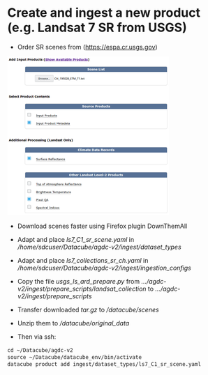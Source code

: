 # Create and ingest a new product (e.g. Landsat 7 SR from USGS)
* Order SR scenes from (https://espa.cr.usgs.gov)

![](../media/ordering_ESPA.png)

* Download scenes faster using Firefox plugin DownThemAll

* Adapt and place *ls7_C1_sr_scene.yaml* in */home/sdcuser/Datacube/agdc-v2/ingest/dataset_types*
* Adapt and place *ls7_collections_sr_ch.yaml* in */home/sdcuser/Datacube/agdc-v2/ingest/ingestion_configs*
* Copy the file *usgs_ls_ard_prepare.py* from *.../agdc-v2/ingest/prepare_scripts/landsat_collection* to *.../agdc-v2/ingest/prepare_scripts*
* Transfer downloaded *tar.gz* to */datacube/scenes*
* Unzip them to */datacube/original_data*
* Then via ssh:
```
cd ~/Datacube/agdc-v2
source ~/Datacube/datacube_env/bin/activate
datacube product add ingest/dataset_types/ls7_C1_sr_scene.yaml 
```
